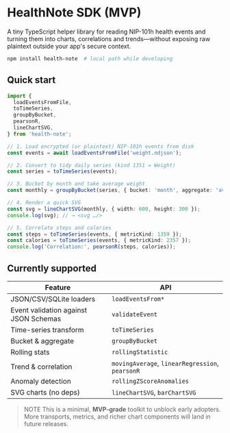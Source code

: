# HealthNote SDK (MVP)

A tiny TypeScript helper library for reading NIP-101h health events and turning them into charts, correlations and trends—without exposing raw plaintext outside your app's secure context.

```bash
npm install health-note  # local path while developing
```

## Quick start

```ts
import {
  loadEventsFromFile,
  toTimeSeries,
  groupByBucket,
  pearsonR,
  lineChartSVG,
} from 'health-note';

// 1. Load encrypted (or plaintext) NIP-101h events from disk
const events = await loadEventsFromFile('weight.ndjson');

// 2. Convert to tidy daily series (kind 1351 = Weight)
const series = toTimeSeries(events);

// 3. Bucket by month and take average weight
const monthly = groupByBucket(series, { bucket: 'month', aggregate: 'avg' });

// 4. Render a quick SVG
const svg = lineChartSVG(monthly, { width: 600, height: 300 });
console.log(svg); // → <svg …/>

// 5. Correlate steps and calories
const steps = toTimeSeries(events, { metricKind: 1359 });
const calories = toTimeSeries(events, { metricKind: 2357 });
console.log('Correlation:', pearsonR(steps, calories));
```

## Currently supported

| Feature | API |
|---------|-----|
| JSON/CSV/SQLite loaders | `loadEventsFrom*` |
| Event validation against JSON Schemas | `validateEvent` |
| Time-series transform | `toTimeSeries` |
| Bucket & aggregate | `groupByBucket` |
| Rolling stats | `rollingStatistic` |
| Trend & correlation | `movingAverage`, `linearRegression`, `pearsonR` |
| Anomaly detection | `rollingZScoreAnomalies` |
| SVG charts (no deps) | `lineChartSVG`, `barChartSVG` |

> NOTE This is a minimal, **MVP-grade** toolkit to unblock early adopters. More transports, metrics, and richer chart components will land in future releases. 